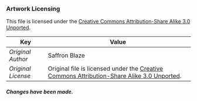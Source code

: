 ### Artwork Licensing

This file is licensed under the [Creative Commons Attribution-Share Alike 3.0 Unported](https://creativecommons.org/licenses/by-sa/3.0/deed.en).

| Key         | Value     |
| ----------- | ----------|
| *Original Author*    | Saffron Blaze |
| *Original License*   | Original file is licensed under the [Creative Commons Attribution-Share Alike 3.0 Unported](https://creativecommons.org/licenses/by-sa/3.0/deed.en). |

##### Changes have been made.
